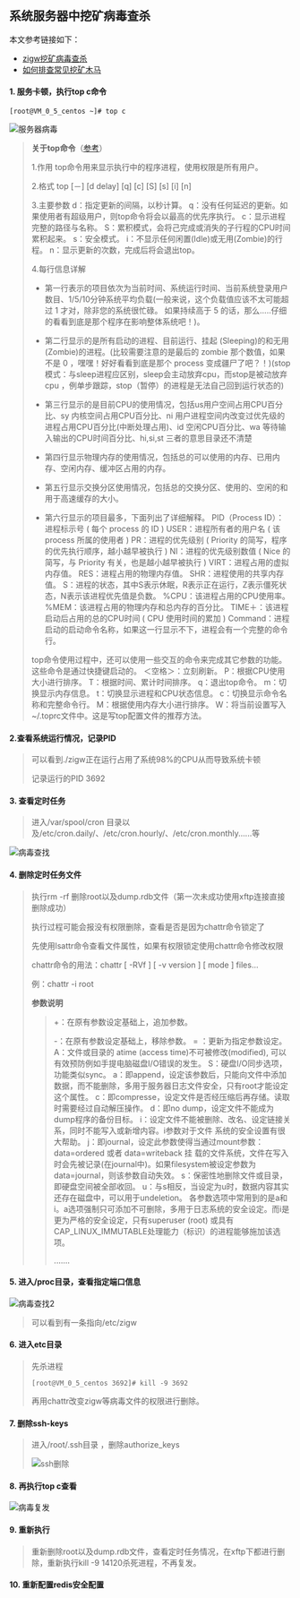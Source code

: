 ## 系统服务器中挖矿病毒查杀

本文参考链接如下：

- [zigw挖矿病毒查杀](https://blog.csdn.net/sayWhat_sayHello/article/details/83988443)
- [如何排查常见挖矿木马](https://mp.weixin.qq.com/s/FhcoPGXG_udkRCj3AFOmxA)

#### 1. 服务卡顿，执行top c命令

```shell
[root@VM_0_5_centos ~]# top c
```

![服务器病毒](images/服务器病毒.png)

> **关于top命令**（[参考](https://blog.csdn.net/wxh2013/article/details/50995501)）
>
> 1.作用 
> top命令用来显示执行中的程序进程，使用权限是所有用户。
>
> 2.格式 
> top [－] [d delay] [q] [c] [S] [s] [i] [n]
>
> 3.主要参数 
> d：指定更新的间隔，以秒计算。 
> q：没有任何延迟的更新。如果使用者有超级用户，则top命令将会以最高的优先序执行。 
> c：显示进程完整的路径与名称。 
> S：累积模式，会将己完成或消失的子行程的CPU时间累积起来。 
> s：安全模式。 
> i：不显示任何闲置(Idle)或无用(Zombie)的行程。 
> n：显示更新的次数，完成后将会退出top。
>
> 4.每行信息详解
>
> - 第一行表示的项目依次为当前时间、系统运行时间、当前系统登录用户数目、1/5/10分钟系统平均负载(一般来说，这个负载值应该不太可能超过 1 才对，除非您的系统很忙碌。 如果持续高于 5 的话，那么…..仔细的看看到底是那个程序在影响整体系统吧！)。
>
> - 第二行显示的是所有启动的进程、目前运行、挂起 (Sleeping)的和无用(Zombie)的进程。(比较需要注意的是最后的 zombie 那个数值，如果不是 0 ，嘿嘿！好好看看到底是那个 process 变成疆尸了吧？！)(stop模式：与sleep进程应区别，sleep会主动放弃cpu，而stop是被动放弃cpu ，例单步跟踪，stop（暂停）的进程是无法自己回到运行状态的)
>
> - 第三行显示的是目前CPU的使用情况，包括us用户空间占用CPU百分比、sy 内核空间占用CPU百分比、ni 用户进程空间内改变过优先级的进程占用CPU百分比(中断处理占用)、id 空闲CPU百分比、wa 等待输入输出的CPU时间百分比、hi,si,st 三者的意思目录还不清楚
>
> - 第四行显示物理内存的使用情况，包括总的可以使用的内存、已用内存、空闲内存、缓冲区占用的内存。
>
> - 第五行显示交换分区使用情况，包括总的交换分区、使用的、空闲的和用于高速缓存的大小。
>
> - 第六行显示的项目最多，下面列出了详细解释。 
>   PID（Process ID）：进程标示号 ( 每个 process 的 ID ) 
>   USER：进程所有者的用户名 ( 该 process 所属的使用者 ) 
>   PR：进程的优先级别 ( Priority 的简写，程序的优先执行顺序，越小越早被执行 ) 
>   NI：进程的优先级别数值 ( Nice 的简写，与 Priority 有关，也是越小越早被执行 ) 
>   VIRT：进程占用的虚拟内存值。 
>   RES：进程占用的物理内存值。 
>   SHR：进程使用的共享内存值。 
>   S：进程的状态，其中S表示休眠，R表示正在运行，Z表示僵死状态，N表示该进程优先值是负数。 
>   %CPU：该进程占用的CPU使用率。 
>   %MEM：该进程占用的物理内存和总内存的百分比。 
>   TIME＋：该进程启动后占用的总的CPU时间 ( CPU 使用时间的累加 ) 
>   Command：进程启动的启动命令名称，如果这一行显示不下，进程会有一个完整的命令行。
>
> top命令使用过程中，还可以使用一些交互的命令来完成其它参数的功能。这些命令是通过快捷键启动的。 
> ＜空格＞：立刻刷新。 
> P：根据CPU使用大小进行排序。 
> T：根据时间、累计时间排序。 
> q：退出top命令。 
> m：切换显示内存信息。 
> t：切换显示进程和CPU状态信息。 
> c：切换显示命令名称和完整命令行。 
> M：根据使用内存大小进行排序。 
> W：将当前设置写入~/.toprc文件中。这是写top配置文件的推荐方法。

#### 2.查看系统运行情况，记录PID

> 可以看到./zigw正在运行占用了系统98%的CPU从而导致系统卡顿
>
> 记录运行的PID 3692

#### 3. 查看定时任务

> 进入/var/spool/cron 目录以及/etc/cron.daily/、/etc/cron.hourly/、/etc/cron.monthly......等

![病毒查找](images/病毒查找.png)

#### 4. 删除定时任务文件

> 执行rm -rf 删除root以及dump.rdb文件（第一次未成功使用xftp连接直接删除成功）
>
> 执行过程可能会报没有权限删除，查看是否是因为chattr命令锁定了
>
> 先使用lsattr命令查看文件属性，如果有权限锁定使用chattr命令修改权限
>
> chattr命令的用法：chattr [ -RVf ] [ -v version ] [ mode ] files…
>
> 例：chattr -i root 
>
> **参数说明**
>
> > +：在原有参数设定基础上，追加参数。
> >
> > -：在原有参数设定基础上，移除参数。
> > = ：更新为指定参数设定。
> > A：文件或目录的 atime (access time)不可被修改(modified), 可以有效预防例如手提电脑磁盘I/O错误的发生。
> > S：硬盘I/O同步选项，功能类似sync。
> > a：即append，设定该参数后，只能向文件中添加数据，而不能删除，多用于服务器日志文件安全，只有root才能设定这个属性。
> > c：即compresse，设定文件是否经压缩后再存储。读取时需要经过自动解压操作。
> > d：即no dump，设定文件不能成为dump程序的备份目标。
> > i：设定文件不能被删除、改名、设定链接关系，同时不能写入或新增内容。i参数对于文件 系统的安全设置有很大帮助。
> > j：即journal，设定此参数使得当通过mount参数：data=ordered 或者 data=writeback 挂 载的文件系统，文件在写入时会先被记录(在journal中)。如果filesystem被设定参数为 data=journal，则该参数自动失效。
> > s：保密性地删除文件或目录，即硬盘空间被全部收回。
> > u：与s相反，当设定为u时，数据内容其实还存在磁盘中，可以用于undeletion。
> > 各参数选项中常用到的是a和i。a选项强制只可添加不可删除，多用于日志系统的安全设定。而i是更为严格的安全设定，只有superuser (root) 或具有CAP_LINUX_IMMUTABLE处理能力（标识）的进程能够施加该选项。
> >
> > .......

#### 5. 进入/proc目录，查看指定端口信息

![病毒查找2](images/病毒查找2.png)

> 可以看到有一条指向/etc/zigw

#### 6. 进入etc目录

> 先杀进程 
>
> ```shell
> [root@VM_0_5_centos 3692]# kill -9 3692
> ```
>
> 再用chattr改变zigw等病毒文件的权限进行删除。

#### 7. 删除ssh-keys

> 进入/root/.ssh目录 ，删除authorize_keys
>
> ![ssh删除](images/ssh删除.png)

#### 8. 再执行top c查看

![病毒复发](images/病毒复发.png)

#### 9. 重新执行

>  重新删除root以及dump.rdb文件，查看定时任务情况，在xftp下都进行删除，重新执行kill -9 14120杀死进程，不再复发。

#### 10. 重新配置redis安全配置